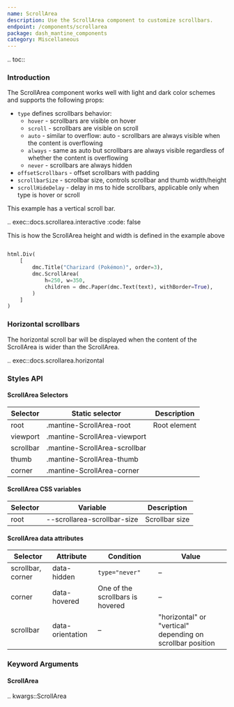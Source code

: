 ```yaml
---
name: ScrollArea
description: Use the ScrollArea component to customize scrollbars.
endpoint: /components/scrollarea
package: dash_mantine_components
category: Miscellaneous
---
```


.. toc::

### Introduction

The ScrollArea component works well with light and dark color schemes and supports the following props:

- `type` defines scrollbars behavior:
    - `hover` - scrollbars are visible on hover
    - `scroll` - scrollbars are visible on scroll
    - `auto` - similar to overflow: auto - scrollbars are always visible when the content is overflowing
    - `always` - same as auto but scrollbars are always visible regardless of whether the content is overflowing
    - `never` - scrollbars are always hidden
- `offsetScrollbars` - offset scrollbars with padding
- `scrollbarSize` - scrollbar size, controls scrollbar and thumb width/height
- `scrollHideDelay` - delay in ms to hide scrollbars, applicable only when type is hover or scroll

This example has a vertical scroll bar. 

.. exec::docs.scrollarea.interactive
   :code: false

This is how the ScrollArea height and width is defined in the example above 

```python

html.Div(
    [
        dmc.Title("Charizard (Pokémon)", order=3),
        dmc.ScrollArea(
            h=250, w=350,
            children = dmc.Paper(dmc.Text(text), withBorder=True),        
        )
    ]
)
```
### Horizontal scrollbars

The horizontal scroll bar will be displayed when the content of the ScrollArea is wider than the ScrollArea.

.. exec::docs.scrollarea.horizontal

### Styles API


####  ScrollArea Selectors

| Selector  | Static selector               | Description    |
|-----------|-------------------------------|----------------|
| root      | .mantine-ScrollArea-root       | Root element   |
| viewport  | .mantine-ScrollArea-viewport   |                |
| scrollbar | .mantine-ScrollArea-scrollbar  |                |
| thumb     | .mantine-ScrollArea-thumb      |                |
| corner    | .mantine-ScrollArea-corner     |                |



#### ScrollArea CSS variables

| Selector | Variable                     | Description    |
|----------|------------------------------|----------------|
| root     | --scrollarea-scrollbar-size   | Scrollbar size |


#### ScrollArea data attributes

| Selector         | Attribute          | Condition                          | Value                               |
|------------------|--------------------|------------------------------------|-------------------------------------|
| scrollbar, corner| data-hidden         | `type="never"`                     | –                                   |
| corner           | data-hovered        | One of the scrollbars is hovered   | –                                   |
| scrollbar        | data-orientation    | –                                  | "horizontal" or "vertical" depending on scrollbar position |




### Keyword Arguments

#### ScrollArea

.. kwargs::ScrollArea
